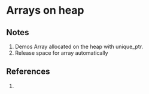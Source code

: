 # Arrays on heap

## Notes
1. Demos Array allocated on the heap with unique_ptr. 
2. Release space for array automatically 

## References
1. 

